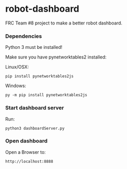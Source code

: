 # robot-dashboard

FRC Team #8 project to make a better robot dashboard.


### Dependencies

Python 3 must be installed!

Make sure you have pynetworktables2 installed:

Linux/OSX:

    pip install pynetworktables2js

Windows:

    py -m pip install pynetworktables2js



### Start dashboard server

Run:

    python3 dashboardServer.py

### Open dashboard

Open a Browser to:

    http://localhost:8888